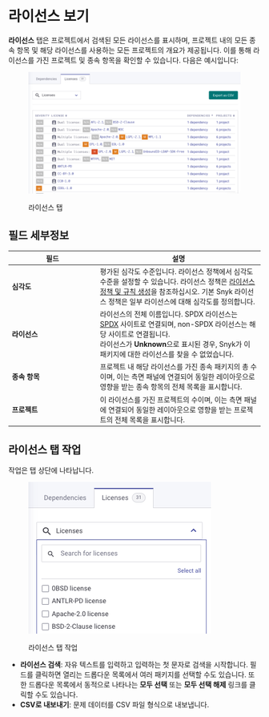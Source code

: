 # 라이선스 보기

**라이선스** 탭은 프로젝트에서 검색된 모든 라이선스를 표시하며, 프로젝트 내의 모든 종속 항목 및 해당 라이선스를 사용하는 모든 프로젝트의 개요가 제공됩니다. 이를 통해 라이선스를 가진 프로젝트 및 종속 항목을 확인할 수 있습니다. 다음은 예시입니다:

<div align="left"><figure><img src="../../../.gitbook/assets/Screenshot 2023-05-11 at 15.38.44.png" alt="라이선스 탭"><figcaption><p>라이선스 탭</p></figcaption></figure></div>

## **필드 세부정보**

<table><thead><tr><th width="162">필드</th><th>설명</th></tr></thead><tbody><tr><td><strong>심각도</strong></td><td>평가된 심각도 수준입니다. 라이선스 정책에서 심각도 수준을 설정할 수 있습니다. 라이선스 정책은 <a href="../../policies/license-policies/create-a-license-policy-and-rules.md">라이선스 정책 및 규칙 생성</a>을 참조하십시오. 기본 Snyk 라이선스 정책은 일부 라이선스에 대해 심각도를 정의합니다.</td></tr><tr><td><strong>라이선스</strong></td><td>라이선스의 전체 이름입니다. SPDX 라이선스는 <a href="https://spdx.org">SPDX</a> 사이트로 연결되며, non-SPDX 라이선스는 해당 사이트로 연결됩니다.<br>라이선스가 <strong>Unknown</strong>으로 표시된 경우, Snyk가 이 패키지에 대한 라이선스를 찾을 수 없었습니다.</td></tr><tr><td><strong>종속 항목</strong></td><td>프로젝트 내 해당 라이선스를 가진 종속 패키지의 총 수이며, 이는 측면 패널에 연결되어 동일한 레이아웃으로 영향을 받는 종속 항목의 전체 목록을 표시합니다.</td></tr><tr><td><strong>프로젝트</strong></td><td>이 라이선스를 가진 프로젝트의 수이며, 이는 측면 패널에 연결되어 동일한 레이아웃으로 영향을 받는 프로젝트의 전체 목록을 표시합니다.</td></tr></tbody></table>

## **라이선스 탭 작업**

작업은 탭 상단에 나타납니다.

<div align="left"><figure><img src="../../../.gitbook/assets/Screenshot 2023-05-11 at 15.50.22 (1) (1).png" alt="라이선스 탭 작업"><figcaption><p>라이선스 탭 작업</p></figcaption></figure></div>

* **라이선스 검색**: 자유 텍스트를 입력하고 입력하는 첫 문자로 검색을 시작합니다. 필드를 클릭하면 열리는 드롭다운 목록에서 여러 패키지를 선택할 수도 있습니다. 또한 드롭다운 목록에서 동적으로 나타나는 **모두 선택** 또는 **모두 선택 해제** 링크를 클릭할 수도 있습니다.
* **CSV로 내보내기**: 문제 데이터를 CSV 파일 형식으로 내보냅니다.
